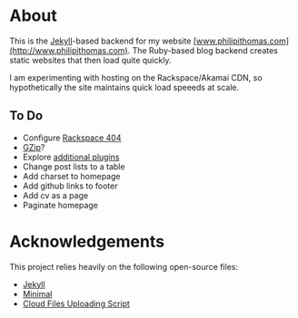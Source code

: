 # About
This is the [Jekyll](http://jekyllrb.com)-based backend for my website [www.philipithomas.com](http://www.philipithomas.com). The Ruby-based blog backend creates static websites that then load quite quickly.

I am experimenting with hosting on the Rackspace/Akamai CDN, so hypothetically the site maintains quick load speeeds at scale.


## To Do
* Configure [Rackspace 404](http://docs.rackspace.com/files/api/v1/cf-devguide/content/Set_Error_Pages_for_Static_Website-dle4005.html) 
* [GZip](http://cliffle.com/software/jekyll-gzip/)?
* Explore [additional plugins](https://github.com/mojombo/jekyll/wiki/Plugins)
* Change post lists to a table
* Add charset to homepage
* Add github links to footer
* Add cv as a page
* Paginate homepage

# Acknowledgements
This project relies heavily on the following open-source files:
* [Jekyll](http://jekyllrb.com)
* [Minimal](https://github.com/orderedlist/minimal)
* [Cloud Files Uploading Script](https://github.com/nicholaskuechler/jekyll-rackspace-cloudfiles-clean-urls/blob/master/cloudfiles_jekyll_upload.py)